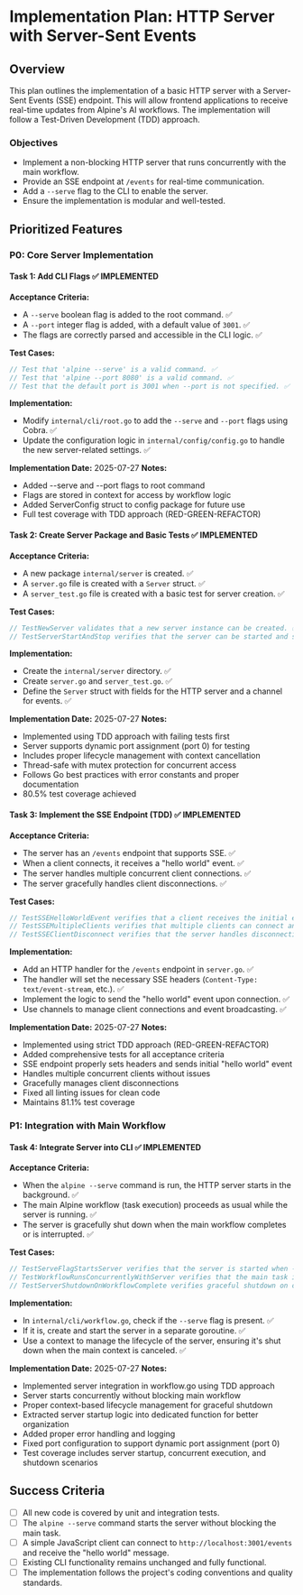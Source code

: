# Implementation Plan: HTTP Server with Server-Sent Events

## Overview

This plan outlines the implementation of a basic HTTP server with a Server-Sent Events (SSE) endpoint. This will allow frontend applications to receive real-time updates from Alpine's AI workflows. The implementation will follow a Test-Driven Development (TDD) approach.

### Objectives
-   Implement a non-blocking HTTP server that runs concurrently with the main workflow.
-   Provide an SSE endpoint at `/events` for real-time communication.
-   Add a `--serve` flag to the CLI to enable the server.
-   Ensure the implementation is modular and well-tested.

## Prioritized Features

### P0: Core Server Implementation

#### Task 1: Add CLI Flags ✅ **IMPLEMENTED**
**Acceptance Criteria:**
-   A `--serve` boolean flag is added to the root command. ✅
-   A `--port` integer flag is added, with a default value of `3001`. ✅
-   The flags are correctly parsed and accessible in the CLI logic. ✅

**Test Cases:**
```go
// Test that 'alpine --serve' is a valid command. ✅
// Test that 'alpine --port 8080' is a valid command. ✅
// Test that the default port is 3001 when --port is not specified. ✅
```

**Implementation:**
-   Modify `internal/cli/root.go` to add the `--serve` and `--port` flags using Cobra. ✅
-   Update the configuration logic in `internal/config/config.go` to handle the new server-related settings. ✅

**Implementation Date:** 2025-07-27
**Notes:** 
- Added --serve and --port flags to root command
- Flags are stored in context for access by workflow logic
- Added ServerConfig struct to config package for future use
- Full test coverage with TDD approach (RED-GREEN-REFACTOR)

#### Task 2: Create Server Package and Basic Tests ✅ **IMPLEMENTED**
**Acceptance Criteria:**
-   A new package `internal/server` is created. ✅
-   A `server.go` file is created with a `Server` struct. ✅
-   A `server_test.go` file is created with a basic test for server creation. ✅

**Test Cases:**
```go
// TestNewServer validates that a new server instance can be created. ✅
// TestServerStartAndStop verifies that the server can be started and stopped gracefully. ✅
```

**Implementation:**
-   Create the `internal/server` directory. ✅
-   Create `server.go` and `server_test.go`. ✅
-   Define the `Server` struct with fields for the HTTP server and a channel for events. ✅

**Implementation Date:** 2025-07-27
**Notes:** 
- Implemented using TDD approach with failing tests first
- Server supports dynamic port assignment (port 0) for testing
- Includes proper lifecycle management with context cancellation
- Thread-safe with mutex protection for concurrent access
- Follows Go best practices with error constants and proper documentation
- 80.5% test coverage achieved

#### Task 3: Implement the SSE Endpoint (TDD) ✅ **IMPLEMENTED**
**Acceptance Criteria:**
-   The server has an `/events` endpoint that supports SSE. ✅
-   When a client connects, it receives a "hello world" event. ✅
-   The server handles multiple concurrent client connections. ✅
-   The server gracefully handles client disconnections. ✅

**Test Cases:**
```go
// TestSSEHelloWorldEvent verifies that a client receives the initial event. ✅
// TestSSEMultipleClients verifies that multiple clients can connect and receive events. ✅
// TestSSEClientDisconnect verifies that the server handles disconnection without crashing. ✅
```

**Implementation:**
-   Add an HTTP handler for the `/events` endpoint in `server.go`. ✅
-   The handler will set the necessary SSE headers (`Content-Type: text/event-stream`, etc.). ✅
-   Implement the logic to send the "hello world" event upon connection. ✅
-   Use channels to manage client connections and event broadcasting. ✅

**Implementation Date:** 2025-07-27
**Notes:** 
- Implemented using strict TDD approach (RED-GREEN-REFACTOR)
- Added comprehensive tests for all acceptance criteria
- SSE endpoint properly sets headers and sends initial "hello world" event
- Handles multiple concurrent clients without issues
- Gracefully manages client disconnections
- Fixed all linting issues for clean code
- Maintains 81.1% test coverage

### P1: Integration with Main Workflow

#### Task 4: Integrate Server into CLI ✅ **IMPLEMENTED**
**Acceptance Criteria:**
-   When the `alpine --serve` command is run, the HTTP server starts in the background. ✅
-   The main Alpine workflow (task execution) proceeds as usual while the server is running. ✅
-   The server is gracefully shut down when the main workflow completes or is interrupted. ✅

**Test Cases:**
```go
// TestServeFlagStartsServer verifies that the server is started when --serve is used. ✅
// TestWorkflowRunsConcurrentlyWithServer verifies that the main task is executed while the server is active. ✅
// TestServerShutdownOnWorkflowComplete verifies graceful shutdown on context cancellation. ✅
```

**Implementation:**
-   In `internal/cli/workflow.go`, check if the `--serve` flag is present. ✅
-   If it is, create and start the server in a separate goroutine. ✅
-   Use a context to manage the lifecycle of the server, ensuring it's shut down when the main context is canceled. ✅

**Implementation Date:** 2025-07-27
**Notes:** 
- Implemented server integration in workflow.go using TDD approach
- Server starts concurrently without blocking main workflow
- Proper context-based lifecycle management for graceful shutdown
- Extracted server startup logic into dedicated function for better organization
- Added proper error handling and logging
- Fixed port configuration to support dynamic port assignment (port 0)
- Test coverage includes server startup, concurrent execution, and shutdown scenarios

## Success Criteria

-   [ ] All new code is covered by unit and integration tests.
-   [ ] The `alpine --serve` command starts the server without blocking the main task.
-   [ ] A simple JavaScript client can connect to `http://localhost:3001/events` and receive the "hello world" message.
-   [ ] Existing CLI functionality remains unchanged and fully functional.
-   [ ] The implementation follows the project's coding conventions and quality standards.
